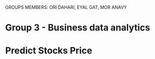 
<bold>GROUPS MEMBERS: ORI DAHARI, EYAL GAT, MOR ANAVY <bold>
<h1> Group 3 - Business data analytics <h1>
  <h1> Predict Stocks Price <h1>
  

